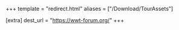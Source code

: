 +++
template = "redirect.html"
aliases = ["/Download/TourAssets"]

[extra]
dest_url = "https://wwt-forum.org/"
+++
